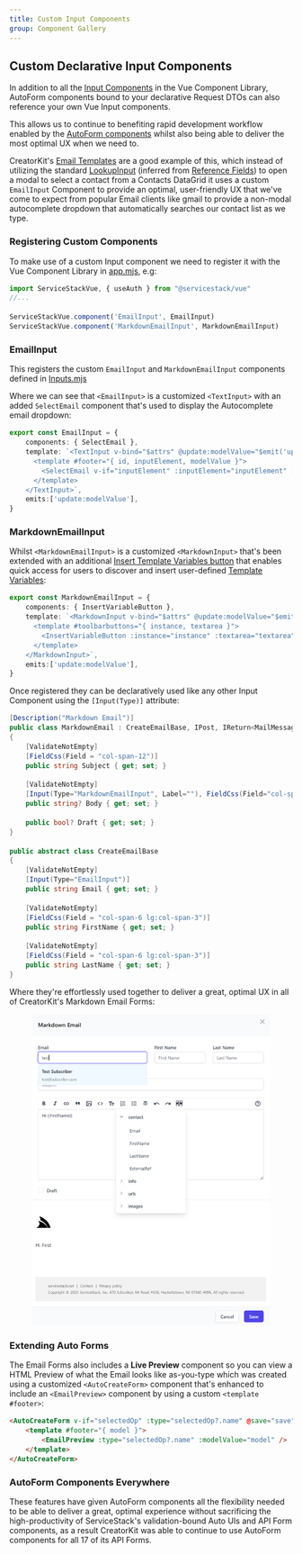 ```yaml
---
title: Custom Input Components
group: Component Gallery
---
```


## Custom Declarative Input Components

In addition to all the [Input Components](/vue/form-inputs) in the Vue Component Library, AutoForm components bound to your declarative Request DTOs 
can also reference your own Vue Input components.

This allows us to continue to benefiting rapid development workflow enabled by the [AutoForm components](/vue/autoform) whilst also being able
to deliver the most optimal UX when we need to. 

CreatorKit's [Email Templates](https://servicestack.net/creatorkit/portal-messages) are a good example of this, which instead of utilizing the standard
[LookupInput](https://servicestack.net/vue/gallery/autoform#edit-form) (inferred from [Reference Fields](/vue/autoquerygrid#reference-fields))
to open a modal to select a contact from a Contacts DataGrid it uses a custom `EmailInput` Component to provide an optimal, user-friendly UX that
we've come to expect from popular Email clients like gmail to provide a non-modal autocomplete dropdown that automatically searches our contact list 
as we type.

### Registering Custom Components

To make use of a custom Input component we need to register it with the Vue Component Library in [app.mjs](https://github.com/NetCoreApps/CreatorKit/blob/main/CreatorKit/wwwroot/mjs/app.mjs), e.g:

```ts
import ServiceStackVue, { useAuth } from "@servicestack/vue"
//...

ServiceStackVue.component('EmailInput', EmailInput)
ServiceStackVue.component('MarkdownEmailInput', MarkdownEmailInput)
```

### EmailInput

This registers the custom `EmailInput` and `MarkdownEmailInput` components defined in [Inputs.mjs](https://github.com/NetCoreApps/CreatorKit/blob/main/CreatorKit/wwwroot/mjs/components/Inputs.mjs)

Where we can see that `<EmailInput>` is a customized `<TextInput>` with an added `SelectEmail` component that's used to display the Autocomplete
email dropdown:

```ts
export const EmailInput = {
    components: { SelectEmail },
    template: `<TextInput v-bind="$attrs" @update:modelValue="$emit('update:modelValue',$event)">
      <template #footer="{ id, inputElement, modelValue }">
        <SelectEmail v-if="inputElement" :inputElement="inputElement" :modelValue="modelValue" />
      </template>
    </TextInput>`,
    emits:['update:modelValue'],
}
```

### MarkdownEmailInput 

Whilst `<MarkdownEmailInput>` is a customized `<MarkdownInput>` that's been extended with an additional 
[Insert Template Variables button](https://servicestack.net/creatorkit/portal-messages#template-variables) that enables quick access for users to discover and insert user-defined [Template Variables](https://servicestack.net/creatorkit/customize#template-variables):

```ts
export const MarkdownEmailInput = {
    components: { InsertVariableButton },
    template: `<MarkdownInput v-bind="$attrs" @update:modelValue="$emit('update:modelValue',$event)">
      <template #toolbarbuttons="{ instance, textarea }">
        <InsertVariableButton :instance="instance" :textarea="textarea" />
      </template>
    </MarkdownInput>`,
    emits:['update:modelValue'],
}
```

Once registered they can be declaratively used like any other Input Component using the `[Input(Type)]` attribute:

```csharp
[Description("Markdown Email")]
public class MarkdownEmail : CreateEmailBase, IPost, IReturn<MailMessage>
{
    [ValidateNotEmpty]
    [FieldCss(Field = "col-span-12")]
    public string Subject { get; set; }

    [ValidateNotEmpty]
    [Input(Type="MarkdownEmailInput", Label=""), FieldCss(Field="col-span-12", Input="h-56")]
    public string? Body { get; set; }
    
    public bool? Draft { get; set; }
}

public abstract class CreateEmailBase
{
    [ValidateNotEmpty]
    [Input(Type="EmailInput")]
    public string Email { get; set; }

    [ValidateNotEmpty]
    [FieldCss(Field = "col-span-6 lg:col-span-3")]
    public string FirstName { get; set; }
    
    [ValidateNotEmpty]
    [FieldCss(Field = "col-span-6 lg:col-span-3")]
    public string LastName { get; set; }
}
```

Where they're effortlessly used together to deliver a great, optimal UX in all of CreatorKit's Markdown Email Forms:

<figure class="mt-4">
    <a class="my-8 max-w-4xl mx-auto block" href="https://servicestack.net/creatorkit/portal-messages#sending-html-markdown-emails">
        <img class="rounded shadow hover:shadow-lg" src="/img/pages/release-notes/v6.9/markdown-email-custom-inputs.png" alt=""></a>
</figure>

### Extending Auto Forms

The Email Forms also includes a **Live Preview** component so you can view a HTML Preview of what the Email looks like as-you-type which was 
created using a customized `<AutoCreateForm>` component that's enhanced to include an `<EmailPreview>` component by using a custom
`<template #footer>`:

```html
<AutoCreateForm v-if="selectedOp" :type="selectedOp?.name" @save="save" @done="done">
    <template #footer="{ model }">
        <EmailPreview :type="selectedOp?.name" :modelValue="model" />
    </template>
</AutoCreateForm>
```

### AutoForm Components Everywhere

These features have given AutoForm components all the flexibility needed to be able to deliver a great, optimal experience without sacrificing the high-productivity of ServiceStack's validation-bound Auto UIs and API Form components, as a result CreatorKit was able to continue to
use AutoForm components for all 17 of its API Forms.
